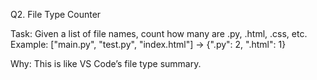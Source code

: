 Q2. File Type Counter

Task: Given a list of file names, count how many are .py, .html, .css, etc.
Example:
["main.py", "test.py", "index.html"] → {".py": 2, ".html": 1}

Why: This is like VS Code’s file type summary.